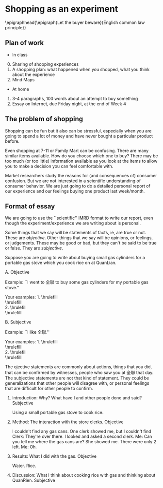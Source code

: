 # Shopping as an experiment

\epigraphhead{\epigraph{Let the buyer beware}{English common law principle}}

## Plan of work
	
* In class

0. Sharing of shopping experiences
1. A shopping plan: what happened when you shopped, what you think about the experience
3. Mind Maps

* At home

1. 3-4 paragraphs, 100 words about an attempt to buy something
2. Essay on Internet, due Friday night, at the end of Week 4

## The problem of shopping

Shopping can be fun but it also can be stressful, especially when you are going to spend a lot of money and have never bought a particular product before.

Even shopping at 7-11 or Family Mart can be confusing. There are many similar items available. How do you choose which one to buy? There may be too much (or too little) information available as you look at the items to allow you to make a decision you can feel comfortable with.

Market researchers study the reasons for (and consequences of) consumer confusion. But we are not interested in a scientific understanding of consumer behavior. We are just going to do a detailed personal report of our experience and our feelings buying one product last week/month.

## Format of essay

We are going to use the ``scientific'' IMRD format to write our report, even though the experiment/experience we are writing about is personal.

Some things that we say will be statements of facts, ie, are true or not. These are *objective*. Other things that we say will be opinions, or feelings, or judgements. These may be good or bad, but they can't be said to be true or false. They are *subjective*.

Suppose you are going to write about buying small gas cylinders for a portable gas stove which you cook rice on at QuanLian.

A.  Objective

Example: ``I went to 全聯 to buy some gas cylinders for my portable gas stove.''

Your examples: 1. \hrulefill \
\hrulefill \
2. \hrulefill \
\hrulefill

B.  Subjective

Example: ``I like 全聯.''

Your examples: 1. \hrulefill \
\hrulefill \
2. \hrulefill \
\hrulefill

The ojective statements are commonly about actions, things that you did, that can be confirmed by witnesses, people who saw you at 全聯 that day. The subjective statements are not that kind of statement. They could be generalizations that other people will disagree with, or personal feelings that are difficult for other people to confirm.

1. Introduction: Why? What have I and other people done and said? Subjective

   Using a small portable gas stove to cook rice.

2. Method: The interaction with the store clerks. Objective

   I couldn't find any gas cans. One clerk showed me, but I couldn't find
   Clerk: They're over there.
   I looked and asked a second clerk.
   Me: Can you tell me where the gas cans are?
   She showed me. There were only 2 left.
   Me: Oh.

3. Results: What I did with the gas. Objective

   Water. Rice.

4. Discussion: What I think about cooking rice with gas and thinking about QuanRien.
   Subjective

